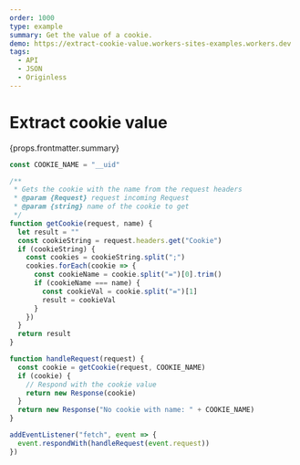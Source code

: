 ```yaml
---
order: 1000
type: example
summary: Get the value of a cookie.
demo: https://extract-cookie-value.workers-sites-examples.workers.dev
tags:
  - API
  - JSON
  - Originless
---
```


# Extract cookie value

<ContentColumn>
  <p>{props.frontmatter.summary}</p>
</ContentColumn>

```js
const COOKIE_NAME = "__uid"

/**
 * Gets the cookie with the name from the request headers
 * @param {Request} request incoming Request
 * @param {string} name of the cookie to get
 */
function getCookie(request, name) {
  let result = ""
  const cookieString = request.headers.get("Cookie")
  if (cookieString) {
    const cookies = cookieString.split(";")
    cookies.forEach(cookie => {
      const cookieName = cookie.split("=")[0].trim()
      if (cookieName === name) {
        const cookieVal = cookie.split("=")[1]
        result = cookieVal
      }
    })
  }
  return result
}

function handleRequest(request) {
  const cookie = getCookie(request, COOKIE_NAME)
  if (cookie) {
    // Respond with the cookie value
    return new Response(cookie)
  }
  return new Response("No cookie with name: " + COOKIE_NAME)
}

addEventListener("fetch", event => {
  event.respondWith(handleRequest(event.request))
})
```

<!-- ## Demo

<p><a href={props.frontmatter.demo}>Open demo</a></p>

<Demo src={props.frontmatter.demo} title={props.frontmatter.summary} height="395"/> -->
